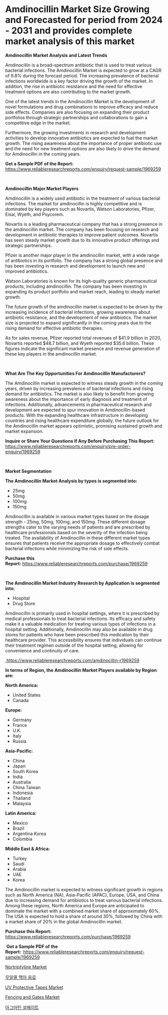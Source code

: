 <p><h1>Amdinocillin Market Size Growing and Forecasted for period from 2024 - 2031 and provides complete market analysis of this market</h1></p><p><strong>Amdinocillin Market Analysis and Latest Trends</strong></p>
<p><p>Amdinocillin is a broad-spectrum antibiotic that is used to treat various bacterial infections. The Amdinocillin Market is expected to grow at a CAGR of 9.8% during the forecast period. The increasing prevalence of bacterial infections worldwide is a key factor driving the growth of the market. In addition, the rise in antibiotic resistance and the need for effective treatment options are also contributing to the market growth.</p><p>One of the latest trends in the Amdinocillin Market is the development of novel formulations and drug combinations to improve efficacy and reduce side effects. Companies are also focusing on expanding their product portfolios through strategic partnerships and collaborations to gain a competitive edge in the market.</p><p>Furthermore, the growing investments in research and development activities to develop innovative antibiotics are expected to fuel the market growth. The rising awareness about the importance of proper antibiotic use and the need for new treatment options are also likely to drive the demand for Amdinocillin in the coming years.</p></p>
<p><strong>Get a Sample PDF of the Report:&nbsp;</strong> <a href="https://www.reliableresearchreports.com/enquiry/request-sample/1969259">https://www.reliableresearchreports.com/enquiry/request-sample/1969259</a></p>
<p>&nbsp;</p>
<p><strong>Amdinocillin Major Market Players</strong></p>
<p><p>Amdinocillin is a widely used antibiotic in the treatment of various bacterial infections. The market for amdinocillin is highly competitive and is dominated by key players such as Novartis, Watson Laboratories, Pfizer, Eisai, Wyeth, and Psycorem.</p><p>Novartis is a leading pharmaceutical company that has a strong presence in the amdinocillin market. The company has been focusing on research and development in antibiotic therapies to improve patient outcomes. Novartis has seen steady market growth due to its innovative product offerings and strategic partnerships.</p><p>Pfizer is another major player in the amdinocillin market, with a wide range of antibiotics in its portfolio. The company has a strong global presence and has been investing in research and development to launch new and improved antibiotics.</p><p>Watson Laboratories is known for its high-quality generic pharmaceutical products, including amdinocillin. The company has been investing in expanding its product portfolio and market reach, leading to steady market growth.</p><p>The future growth of the amdinocillin market is expected to be driven by the increasing incidence of bacterial infections, growing awareness about antibiotic resistance, and the development of new antibiotics. The market size is projected to expand significantly in the coming years due to the rising demand for effective antibiotic therapies.</p><p>As for sales revenue, Pfizer reported total revenues of $41.9 billion in 2020, Novartis reported $48.7 billion, and Wyeth reported $35.6 billion. These figures indicate the significant market presence and revenue generation of these key players in the amdinocillin market.</p></p>
<p>&nbsp;</p>
<p><strong>What Are The Key Opportunities For Amdinocillin Manufacturers?</strong></p>
<p><p>The Amdinocillin market is expected to witness steady growth in the coming years, driven by increasing prevalence of bacterial infections and rising demand for antibiotics. The market is also likely to benefit from growing awareness about the importance of early diagnosis and treatment of infections. Additionally, advancements in pharmaceutical research and development are expected to spur innovation in Amdinocillin-based products. With the expanding healthcare infrastructure in developing countries and rising healthcare expenditure globally, the future outlook for the Amdinocillin market appears optimistic, promising sustained growth and market expansion.</p></p>
<p><strong>Inquire or Share Your Questions If Any Before Purchasing This Report:</strong> <a href="https://www.reliableresearchreports.com/enquiry/pre-order-enquiry/1969259">https://www.reliableresearchreports.com/enquiry/pre-order-enquiry/1969259</a></p>
<p>&nbsp;</p>
<p><strong>Market Segmentation</strong></p>
<p><strong>The Amdinocillin Market Analysis by types is segmented into:</strong></p>
<p><ul><li>25mg</li><li>50mg</li><li>100mg</li><li>150mg</li></ul></p>
<p><p>Amdinocillin is available in various market types based on the dosage strength - 25mg, 50mg, 100mg, and 150mg. These different dosage strengths cater to the varying needs of patients and are prescribed by healthcare professionals based on the severity of the infection being treated. The availability of Amdinocillin in these different market types ensures that patients receive the appropriate dosage to effectively combat bacterial infections while minimizing the risk of side effects.</p></p>
<p><strong>Purchase this Report:&nbsp;</strong><a href="https://www.reliableresearchreports.com/purchase/1969259">https://www.reliableresearchreports.com/purchase/1969259</a></p>
<p>&nbsp;</p>
<p><strong>The Amdinocillin Market Industry Research by Application is segmented into:</strong></p>
<p><ul><li>Hospital</li><li>Drug Store</li></ul></p>
<p><p>Amdinocillin is primarily used in hospital settings, where it is prescribed by medical professionals to treat bacterial infections. Its efficacy and safety make it a valuable medication for treating various types of infections in a hospital setting. Additionally, Amdinocillin may also be available in drug stores for patients who have been prescribed this medication by their healthcare provider. This accessibility ensures that individuals can continue their treatment regimen outside of the hospital setting, allowing for convenience and continuity of care.</p></p>
<p><a href="https://www.reliableresearchreports.com/amdinocillin-r1969259">&nbsp;https://www.reliableresearchreports.com/amdinocillin-r1969259</a></p>
<p><strong>In terms of Region, the Amdinocillin Market Players available by Region are:</strong></p>
<p>
    <p> <strong> North America: </strong>
        <ul>
            <li>United States</li>
            <li>Canada</li>
        </ul>
        </p> 
    <p> <strong> Europe: </strong>
        <ul>
            <li>Germany</li>
            <li>France</li>
            <li>U.K.</li>
            <li>Italy</li>
            <li>Russia</li>
        </ul>
        </p> 
    <p> <strong> Asia-Pacific: </strong>
        <ul>
            <li>China</li>
            <li>Japan</li>
            <li>South Korea</li>
            <li>India</li>
            <li>Australia</li>
            <li>China Taiwan</li>
            <li>Indonesia</li>
            <li>Thailand</li>
            <li>Malaysia</li>
        </ul>
        </p> 
    <p> <strong> Latin America: </strong>
        <ul>
            <li>Mexico</li>
            <li>Brazil</li>
            <li>Argentina Korea</li>
            <li>Colombia</li>
        </ul>
        </p> 
    <p> <strong> Middle East & Africa: </strong>
        <ul>
            <li>Turkey</li>
            <li>Saudi</li>
            <li>Arabia</li>
            <li>UAE</li>
            <li>Korea</li>
        </ul>
    </p>
    </p>
<p><p>The Amdinocillin market is expected to witness significant growth in regions such as North America (NA), Asia-Pacific (APAC), Europe, USA, and China due to increasing demand for antibiotics to treat various bacterial infections. Among these regions, North America and Europe are anticipated to dominate the market with a combined market share of approximately 60%. The USA is expected to hold a share of around 30%, followed by China with a market share of 20% in the global Amdinocillin market.</p></p>
<p><strong>Purchase this Report: </strong><a href="https://www.reliableresearchreports.com/purchase/1969259">https://www.reliableresearchreports.com/purchase/1969259</a></p>
<p>&nbsp;<strong>Get a Sample PDF of the Report:&nbsp;&nbsp;</strong><a href="https://www.reliableresearchreports.com/enquiry/request-sample/1969259">https://www.reliableresearchreports.com/enquiry/request-sample/1969259</a></p>
<p><strong></strong></p>
<p><p><a href="https://github.com/pizolina/Market-Research-Report-List-4/blob/main/nortriptyline-market.md">Nortriptyline Market</a></p><p><a href="https://github.com/PhilToryphy7876567/Market-Research-Report-List-1/blob/main/264509458525.md">무알콜 맥아 음료</a></p><p><a href="https://issuu.com/reportprime-2/docs/uv-protective-tapes-market-size-2030.pptx">UV Protective Tapes Market</a></p><p><a href="https://www.linkedin.com/pulse/fencing-gates-market-analysis-its-cagr-segmentation-epiye">Fencing and Gates Market</a></p><p><a href="https://github.com/solomonbode85/Market-Research-Report-List-1/blob/main/472256356207.md">아그마틴 설페이트</a></p></p>